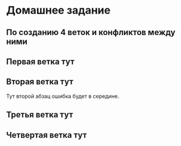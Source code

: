 # Домашнее задание

## По созданию 4 веток и конфликтов между ними

## Первая ветка тут

## Вторая ветка тут

Тут второй абзац ошибка будет в середине.

## Третья ветка тут

## Четвертая ветка тут